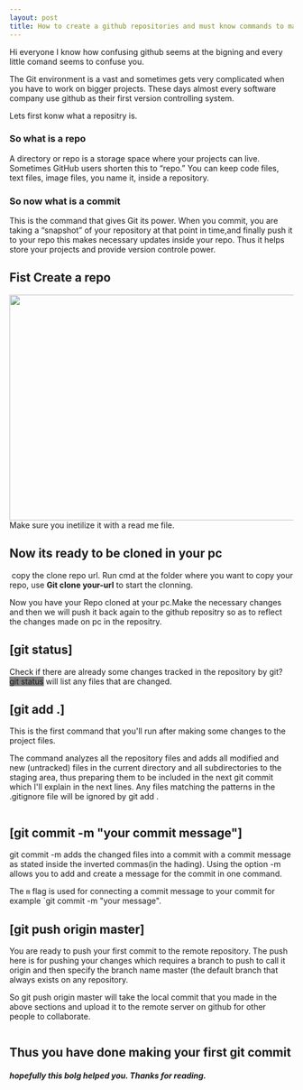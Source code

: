 ```yaml
---
layout: post
title: How to create a github repositories and must know commands to make your first commit
---
```

Hi everyone I know how confusing github seems at the bigning and every little comand seems to confuse you.

The Git environment is a vast and sometimes gets very complicated when you have to work on bigger projects. These days almost every software company use github as their first version controlling system.

Lets first konw what a repositry is.

<h3>So what is a repo</h3>
A directory or repo is a storage space where your projects can live. Sometimes GitHub users shorten this to “repo.” You can keep code files, text files, image files, you name it, inside a repository.

<h3>So now what is a commit</h3>
This is the command that gives Git its power. When you commit, you are taking a “snapshot” of your repository at that point in time,and finally push it to your repo this makes necessary updates inside your repo. Thus it helps store your projects and provide version controle power.

<h2>Fist Create a repo</h2>

<img src="https://raw.githack.com/KarandeepSinghCoder/blog/gh-pages/_posts/img/repo1.jpg" height="400px" width="700">
Make sure you inetilize it with a read me file.

<h2>Now its ready to be cloned in your pc</h2>

<img src="">
copy the clone repo url. Run cmd at the folder where you want to copy your repo, use <span style="font-weight: bold;">Git clone your-url</span> to start the clonning.
<img src="">

Now you have your Repo cloned at your pc.Make the necessary changes and then we will push it back again to the github repositry so as to reflect the changes made on pc in the repositry.

<h2>[git status]</h2>
Check if there are already some changes tracked in the repository by git? 
<span style="background-color: grey">git status</span> will list any files that are changed.
<img src=" ">

<h2>[git add .]</h2>
This is the first command that you'll run after making some changes to the project files.

The command analyzes all the repository files and adds all modified and new (untracked) files in the current directory and all subdirectories to the staging area, thus preparing them to be included in the next git commit which I'll explain in the next lines. Any files matching the patterns in the .gitignore file will be ignored by git add . 

<img src="">

<h2>[git commit -m "your commit message"]</h2>

git commit -m adds the changed files into a commit with a commit message as stated inside the inverted commas(in the hading). Using the option -m allows you to add and create a message for the commit in one command.
<p>The <code>m</code> flag is used for connecting a commit message to your commit for example `git commit -m "your message". <br>
</p>

<h2>[git push origin master]</h2>

You are ready to push your first commit to the remote repository. The push here is for pushing your changes which requires a branch to push to call it origin and then specify the branch name master (the default branch that always exists on any repository.

So git push origin master will take the local commit that you made in the above sections and upload it to the remote server on github for other people to collaborate.

<img src="">

<h2>Thus you have done making your first git commit</h2>
<h5>hopefully this bolg helped you. Thanks for reading.</h5>

